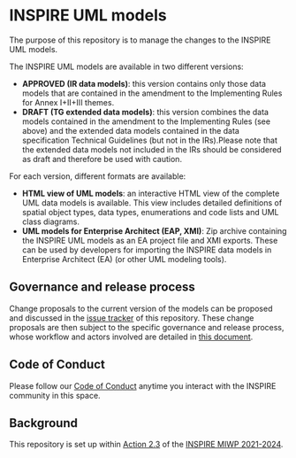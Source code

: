 # INSPIRE UML models

The purpose of this repository is to manage the changes to the INSPIRE UML models.

The INSPIRE UML models are available in two different versions:

* **APPROVED (IR data models)**: this version contains only those data models that are contained in the amendment to the Implementing Rules for Annex I+II+III themes.
* **DRAFT (TG extended data models)**: this version combines the data models contained in the amendment to the Implementing Rules (see above) and the extended data models contained in the data specification Technical Guidelines (but not in the IRs).Please note that the extended data models not included in the IRs should be considered as draft and therefore be used with caution.

For each version, different formats are available:

* **HTML view of UML models**: an interactive HTML view of the complete UML data models is available. This view includes detailed definitions of spatial object types, data types, enumerations and code lists and UML class diagrams.
* **UML models for Enterprise Architect (EAP, XMI)**: Zip archive containing the INSPIRE UML models as an EA project file and XMI exports. These can be used by developers for importing the INSPIRE data models in Enterprise Architect (EA) (or other UML modeling tools). 

## Governance and release process

Change proposals to the current version of the models can be proposed and discussed in the [issue tracker](https://github.com/INSPIRE-MIF/uml-models/issues/) of this repository. These change proposals are then subject to the specific governance and release process, whose workflow and actors involved are detailed in [this document](https://github.com/INSPIRE-MIF/application-schemas/blob/main/governance-release-process/process.md).

## Code of Conduct

Please follow our [Code of Conduct](https://github.com/INSPIRE-MIF/helpdesk/blob/main/code-of-conduct.md) anytime you interact with the INSPIRE community in this space.

## Background

This repository is set up within [Action 2.3](https://webgate.ec.europa.eu/fpfis/wikis/display/InspireMIG/Action+2.3+Simplification+of+INSPIRE+implementation) of the [INSPIRE MIWP 2021-2024](https://webgate.ec.europa.eu/fpfis/wikis/display/InspireMIG/INSPIRE+work+programme+2021-24).
